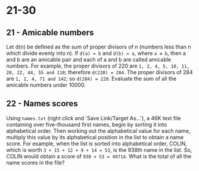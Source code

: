 # 21-30

## 21 - Amicable numbers

Let d(n) be defined as the sum of proper divisors of n (numbers less than n which divide evenly into n).
If `d(a) = b` and `d(b) = a`, where `a ≠ b`, then a and b are an amicable pair and each of a and b are called amicable numbers.
For example, the proper divisors of 220 are `1, 2, 4, 5, 10, 11, 20, 22, 44, 55 and 110`; therefore `d(220) = 284`. The proper divisors of 284 are `1, 2, 4, 71 and 142`; so `d(284) = 220`.
Evaluate the sum of all the amicable numbers under 10000.

## 22 - Names scores

Using `names.txt` (right click and 'Save Link/Target As...'), a 46K text file containing over five-thousand first names, begin by sorting it into alphabetical order. Then working out the alphabetical value for each name, multiply this value by its alphabetical position in the list to obtain a name score.
For example, when the list is sorted into alphabetical order, COLIN, which is worth `3 + 15 + 12 + 9 + 14 = 53`, is the 938th name in the list. So, COLIN would obtain a score of `938 × 53 = 49714`.
What is the total of all the name scores in the file?
